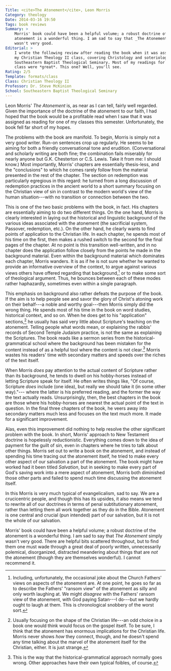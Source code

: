 ```yaml
---
Title: <cite>The Atonement</cite>, Leon Morris
Category: theology
Date: 2014-03-16 19:50
Tags: book reviews
Summary: >
    Morris' book could have been a helpful volume; a robust doctrine of the
    atonement is a wonderful thing. I am sad to say that _The Atonement_ simply
    wasn't very good.
Editorial: >
    I wrote the following review after reading the book when it was assigned for
    my Christian Theology II class, covering Christology and soteriology, at
    Southeastern Baptist Theological Seminary. Most of my readings for that
    class were *great*. This one? Well, you'll see.
Rating: 2/5
Template: formats/class
Class: Christian Theology II
Professor: Dr. Steve McKinion
School: Southeastern Baptist Theological Seminary
---
```


Leon Morris' _The Atonement_ is, as near as I can tell, fairly well regarded.
Given the importance of the doctrine of the atonement to our faith, I had hoped
that the book would be a profitable read when I saw that it was assigned as
reading for one of my classes this semester. Unfortunately, the book fell far
short of my hopes.

The problems with the book are manifold. To begin, Morris is simply not a very
good writer. Run-on sentences crop up regularly. He seems to be aiming for both
a friendly conversational tone and erudition. (Conversational and scholarly
writing are both fine; the combination fails miserably for nearly anyone but
G.K. Chesterton or C.S. Lewis. Take it from me: I should know.) Most
importantly, Morris' chapters are essentially thesis-less, and the "conclusions" to
which he comes rarely follow from the material presented in the rest of the
chapter. The section on redemption was particularly egregious in this regard: he
turned from a long discussion of redemption practices in the ancient world to a
short summary focusing on the Christian view of sin in contrast to the modern
world's view of the human situation---with no transition or connection between
the two.

This is one of the two basic problems with the book, in fact. His chapters are
essentially aiming to do two different things. On the one hand, Morris is
clearly interested in laying out the historical and linguistic background of the
various ideas associated with the atonement (the sacrificial system, Passover,
redemption, etc.). On the other hand, he clearly wants to find points of
application to the Christian life. In each chapter, he spends most of his time
on the first, then makes a rushed switch to the second for the final pages of
the chapter. At no point is this transition well-written, and in no chapter does
the application follow closely from the points he made in the background
material. Even within the background material which dominates each chapter,
Morris wanders. It is as if he is not sure whether he wanted to provide an
informative overview of the context, to argue against various views others have
offered regarding that background,[^1] or to make some sort of theological
argument. Thus, he bounces between each of these modes rather haphazardly,
sometimes even within a single paragraph.

This emphasis on background also rather defeats the purpose of the book. If the
aim is to help people see and savor the glory of Christ's atoning work on their
behalf---a noble and worthy goal---then Morris simply did the wrong thing. He
spends most of his time in the book on word studies, historical context, and so
on. When he does get to his "application" sections,[^2] he usually has said very
little about Scripture's teaching on the atonement. Telling people what words
mean, or explaining the rabbis' records of Second Temple Judaism practice, is
not the same as explaining the Scriptures. The book reads like a sermon series
from the historical-grammatical school where the background has been mistaken
for the content instead of as a helpful tool where the content is not clear.[^3]
Morris wastes his readers' time with secondary matters and speeds over the
riches of the text itself.

When Morris *does* pay attention to the actual content of Scripture rather than
its background, he tends to dwell on his hobby-horses instead of letting
Scripture speak for itself. He often writes things like, "Of course, Scripture
*does* include (one idea), but really we should take it (in some other way)."---
where the latter is his preferred reading, and the former the way the text
actually reads. Unsurprisingly, then, the best chapters in the book are those
where his hobby-horses are nearest the actual point of the text in question. In
the final three chapters of the book, he veers away into secondary matters much
less and focuses on the text much more. It made for a significant improvement.

Alas, even this improvement did nothing to help resolve the other significant
problem with the book. In short, Morris' approach to New Testament doctrine is
hopelessly reductionistic. Everything comes down to the idea of payment for the
guilt of sin, even in chapters where he tries to talk about other things. Morris
set out to write a book on the atonement, and instead of spending his time
tracing out the atonement itself, he tried to make every other aspect of our
salvation a part of the atonement. The book might have worked had it been titled
_Salvation_, but in seeking to make every part of God's saving work into a mere
aspect of atonement, Morris both diminished those other parts and failed to
spend much time discussing the atonement itself.

In this Morris is very much typical of evangelicalism, sad to say. We are a
crucicentric people, and though this has its upsides, it also means we tend to
rewrite all of our doctrines in terms of penal subtitutionary atonement, rather
than letting them all work together as they do in the Bible. Atonement is one
central and crucial (pun intended) part of our salvation, but it is not the
whole of our salvation.

Morris' book could have been a helpful volume; a robust doctrine of the
atonement is a wonderful thing. I am sad to say that _The Atonement_ simply
wasn't very good. There are helpful bits scattered throughout, but to find them
one must wade through a great deal of poorly written, unnecessarily polemical,
disorganized, distracted meandering about things that are *not* the atonement
(though they are themselves wonderful). I cannot recommend it.

[^1]: Including, unfortunately, the occasional joke about the Church Fathers'
views on aspects of the atonement are. At one point, he goes so far as to
describe the Fathers' "ransom view" of the atonement as silly and only worth
laughing at. We might *disagree* with the Fathers' ransom view of the atonement,
with God paying Satan---I do---but we hardly ought to laugh at them. This is
chronological snobbery of the worst sort.

[^2]: Usually focusing on the shape of the Christian life---an odd choice in a
book one would think would focus on the gospel itself. To be sure, I think that
the atonement has enormous implications for the Christian life. Morris never
shows *how* they connect, though, and he doesn't spend any time talking about
the marvel of the atonement itself for the Christian, either. It is just
strange.

[^3]: This is the way that the historical-grammatical approach normally goes
wrong. Other approaches have their own typical foibles, of course.
